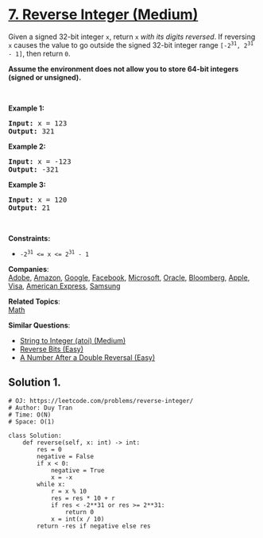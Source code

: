 # [7. Reverse Integer (Medium)](https://leetcode.com/problems/reverse-integer/)

<p>Given a signed 32-bit integer <code>x</code>, return <code>x</code><em> with its digits reversed</em>. If reversing <code>x</code> causes the value to go outside the signed 32-bit integer range <code>[-2<sup>31</sup>, 2<sup>31</sup> - 1]</code>, then return <code>0</code>.</p>

<p><strong>Assume the environment does not allow you to store 64-bit integers (signed or unsigned).</strong></p>

<p>&nbsp;</p>
<p><strong>Example 1:</strong></p>

<pre><strong>Input:</strong> x = 123
<strong>Output:</strong> 321
</pre>

<p><strong>Example 2:</strong></p>

<pre><strong>Input:</strong> x = -123
<strong>Output:</strong> -321
</pre>

<p><strong>Example 3:</strong></p>

<pre><strong>Input:</strong> x = 120
<strong>Output:</strong> 21
</pre>

<p>&nbsp;</p>
<p><strong>Constraints:</strong></p>

<ul>
	<li><code>-2<sup>31</sup> &lt;= x &lt;= 2<sup>31</sup> - 1</code></li>
</ul>

**Companies**:  
[Adobe](https://leetcode.com/company/adobe), [Amazon](https://leetcode.com/company/amazon), [Google](https://leetcode.com/company/google), [Facebook](https://leetcode.com/company/facebook), [Microsoft](https://leetcode.com/company/microsoft), [Oracle](https://leetcode.com/company/oracle), [Bloomberg](https://leetcode.com/company/bloomberg), [Apple](https://leetcode.com/company/apple), [Visa](https://leetcode.com/company/visa), [American Express](https://leetcode.com/company/american-express), [Samsung](https://leetcode.com/company/samsung)

**Related Topics**:  
[Math](https://leetcode.com/tag/math/)

**Similar Questions**:

- [String to Integer (atoi) (Medium)](https://leetcode.com/problems/string-to-integer-atoi/)
- [Reverse Bits (Easy)](https://leetcode.com/problems/reverse-bits/)
- [A Number After a Double Reversal (Easy)](https://leetcode.com/problems/a-number-after-a-double-reversal/)

## Solution 1.

```PY
# OJ: https://leetcode.com/problems/reverse-integer/
# Author: Duy Tran
# Time: O(N)
# Space: O(1)

class Solution:
    def reverse(self, x: int) -> int:
        res = 0
        negative = False
        if x < 0:
            negative = True
            x = -x
        while x:
            r = x % 10
            res = res * 10 + r
            if res < -2**31 or res >= 2**31:
                return 0
            x = int(x / 10)
        return -res if negative else res
```
